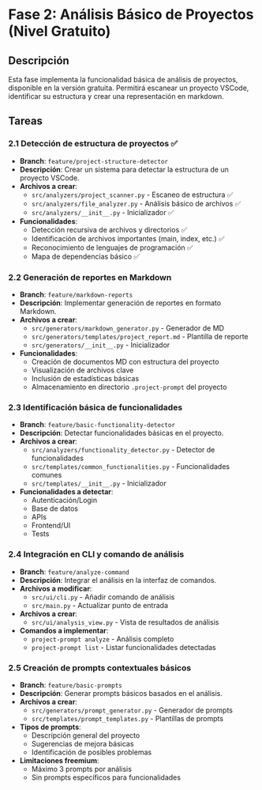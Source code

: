 # Fase 2: Análisis Básico de Proyectos (Nivel Gratuito)

## Descripción
Esta fase implementa la funcionalidad básica de análisis de proyectos, disponible en la versión gratuita. Permitirá escanear un proyecto VSCode, identificar su estructura y crear una representación en markdown.

## Tareas

### 2.1 Detección de estructura de proyectos ✅
- **Branch**: `feature/project-structure-detector`
- **Descripción**: Crear un sistema para detectar la estructura de un proyecto VSCode.
- **Archivos a crear**:
  - `src/analyzers/project_scanner.py` - Escaneo de estructura ✅
  - `src/analyzers/file_analyzer.py` - Análisis básico de archivos ✅
  - `src/analyzers/__init__.py` - Inicializador ✅
- **Funcionalidades**:
  - Detección recursiva de archivos y directorios ✅
  - Identificación de archivos importantes (main, index, etc.) ✅
  - Reconocimiento de lenguajes de programación ✅
  - Mapa de dependencias básico ✅

### 2.2 Generación de reportes en Markdown
- **Branch**: `feature/markdown-reports`
- **Descripción**: Implementar generación de reportes en formato Markdown.
- **Archivos a crear**:
  - `src/generators/markdown_generator.py` - Generador de MD
  - `src/generators/templates/project_report.md` - Plantilla de reporte
  - `src/generators/__init__.py` - Inicializador
- **Funcionalidades**:
  - Creación de documentos MD con estructura del proyecto
  - Visualización de archivos clave
  - Inclusión de estadísticas básicas
  - Almacenamiento en directorio `.project-prompt` del proyecto

### 2.3 Identificación básica de funcionalidades
- **Branch**: `feature/basic-functionality-detector`
- **Descripción**: Detectar funcionalidades básicas en el proyecto.
- **Archivos a crear**:
  - `src/analyzers/functionality_detector.py` - Detector de funcionalidades
  - `src/templates/common_functionalities.py` - Funcionalidades comunes
  - `src/templates/__init__.py` - Inicializador
- **Funcionalidades a detectar**:
  - Autenticación/Login
  - Base de datos
  - APIs
  - Frontend/UI
  - Tests

### 2.4 Integración en CLI y comando de análisis
- **Branch**: `feature/analyze-command`
- **Descripción**: Integrar el análisis en la interfaz de comandos.
- **Archivos a modificar**:
  - `src/ui/cli.py` - Añadir comando de análisis
  - `src/main.py` - Actualizar punto de entrada
- **Archivos a crear**:
  - `src/ui/analysis_view.py` - Vista de resultados de análisis
- **Comandos a implementar**:
  - `project-prompt analyze` - Análisis completo
  - `project-prompt list` - Listar funcionalidades detectadas

### 2.5 Creación de prompts contextuales básicos
- **Branch**: `feature/basic-prompts`
- **Descripción**: Generar prompts básicos basados en el análisis.
- **Archivos a crear**:
  - `src/generators/prompt_generator.py` - Generador de prompts
  - `src/templates/prompt_templates.py` - Plantillas de prompts
- **Tipos de prompts**:
  - Descripción general del proyecto
  - Sugerencias de mejora básicas
  - Identificación de posibles problemas
- **Limitaciones freemium**:
  - Máximo 3 prompts por análisis
  - Sin prompts específicos para funcionalidades